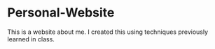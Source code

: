 # Personal-Website
This is a website about me. I created this using techniques previously learned in class. 
